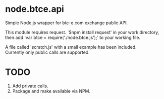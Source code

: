 # node.btce.api
Simple Node.js wrapper for btc-e.com exchange public API.

This module requires request. '$npm install request' in your work directory, 
then add 'var btce = require('./node.btce.js');' to your working file.

A file called 'scratch.js' with a small example has been included.  
Currently only public calls are supported.

# TODO
  1.  Add private calls.
  2.  Package and make available via NPM.
